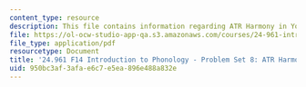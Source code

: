 ```yaml
---
content_type: resource
description: This file contains information regarding ATR Harmony in Yoruba.
file: https://ol-ocw-studio-app-qa.s3.amazonaws.com/courses/24-961-introduction-to-phonology-fall-2014/950bc3af3afae6c7e5ea896e488a832e_MIT24_961F14_pset8.pdf
file_type: application/pdf
resourcetype: Document
title: '24.961 F14 Introduction to Phonology - Problem Set 8: ATR Harmony in Yoruba'
uid: 950bc3af-3afa-e6c7-e5ea-896e488a832e
---
```

